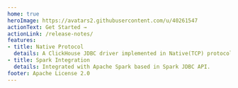 ```yaml
---
home: true
heroImage: https://avatars2.githubusercontent.com/u/40261547
actionText: Get Started →
actionLink: /release-notes/
features:
- title: Native Protocol
  details: A ClickHouse JDBC driver implemented in Native(TCP) protocol.
- title: Spark Integration
  details: Integrated with Apache Spark based in Spark JDBC API.
footer: Apache License 2.0
---
```

